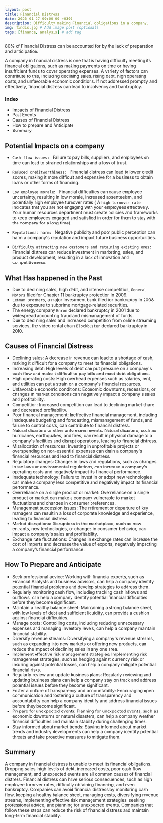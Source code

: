 ```yaml
---
layout: post
title: Financial Distress
date: 2023-01-27 00:00:00 +0300
description: Difficulty making Financial obligations in a company.
img: findis.jpg # Add image post (optional)
tags: [finance, analysis] # add tag
---
```


80% of Financial Distress can be accounted for by the lack of preparation and anticipation.


A company in financial distress is one that is having difficulty meeting its financial obligations, such as making payments on time or having insufficient funds to cover operating expenses. A variety of factors can contribute to this, including declining sales, rising debt, high operating costs, and unfavorable economic conditions. If not addressed promptly and effectively, financial distress can lead to insolvency and bankruptcy.

### Index

-	Impacts of Financial Distress
-	Past Events
-	Causes of Financial Distress
-	How to prepare and Anticipate
-	Summary


## Potential Impacts on a company

-	```Cash flow issues: ``` Failure to pay bills, suppliers, and employees on time can lead to strained relationships and a loss of trust.

-	```Reduced creditworthiness: ``` Financial distress can lead to lower credit scores, making it more difficult and expensive for a business to obtain loans or other forms of financing.

-	```Low employee morale: ``` Financial difficulties can cause employee uncertainty, resulting in low morale, increased absenteeism, and potentially high employee turnover rates ( A ```high turnover rate``` indicates that you are not engaging with your employees effectively. Your human resources department must create policies and frameworks to keep employees engaged and satisfied in order for them to stay with the company for a long time).

-	```Reputational harm: ``` Negative publicity and poor public perception can harm a company's reputation and impact future business opportunities.

-	```Difficulty attracting new customers and retaining existing ones: ``` Financial distress can reduce investment in marketing, sales, and product development, resulting in a lack of innovation and competitiveness.

## What Has happened in the Past

-	Due to declining sales, high debt, and intense competition, ```General Motors``` filed for Chapter 11 bankruptcy protection in 2009.
-	```Lehman Brothers```, a major investment bank filed for bankruptcy in 2008 due to exposure to subprime mortgage-related securities.
-	The energy company ```Enron``` declared bankruptcy in 2001 due to widespread accounting fraud and mismanagement of funds.
-	Due to declining sales and increased competition from online streaming services, the video rental chain ```Blockbuster``` declared bankruptcy in 2010.

## Causes of Financial Distress

-	Declining sales: A decrease in revenue can lead to a shortage of cash, making it difficult for a company to meet its financial obligations.
-	Increasing debt: High levels of debt can put pressure on a company's cash flow and make it difficult to pay bills and meet debt obligations.
-	High operating costs: High overhead expenses such as salaries, rent, and utilities can put a strain on a company's financial resources.
-	Unfavorable economic conditions: Economic downturns, recessions, or changes in market conditions can negatively impact a company's sales and profitability.
-	Competition: Increased competition can lead to declining market share and decreased profitability.
-	Poor financial management: Ineffective financial management, including inadequate budgeting and forecasting, mismanagement of funds, and failure to control costs, can contribute to financial distress.
-	Natural disasters or other unforeseen events: Natural disasters, such as hurricanes, earthquakes, and fires, can result in physical damage to a company's facilities and disrupt operations, leading to financial distress.
-	Misallocation of resources: Investing in unprofitable projects or overspending on non-essential expenses can drain a company's financial resources and lead to financial distress.
-	Regulatory changes: Changes in laws and regulations, such as changes in tax laws or environmental regulations, can increase a company's operating costs and negatively impact its financial performance.
-	Inadequate technology: Failure to invest in or adopt new technologies can make a company less competitive and negatively impact its financial performance.
-	Overreliance on a single product or market: Overreliance on a single product or market can make a company vulnerable to market fluctuations and changes in consumer preferences.
-	Management succession issues: The retirement or departure of key managers can result in a loss of corporate knowledge and experience, leading to financial distress.
-	Market disruptions: Disruptions in the marketplace, such as new entrants, new technologies, or changes in consumer behavior, can impact a company's sales and profitability.
-	Exchange rate fluctuations: Changes in exchange rates can increase the cost of imports and decrease the value of exports, negatively impacting a company's financial performance.

## How To Prepare and Anticipate

-	Seek professional advice: Working with financial experts, such as Financial Analysts and business advisors, can help a company identify potential financial problems and develop strategies to address them.
-	Regularly monitoring cash flow, including tracking cash inflows and outflows, can help a company identify potential financial difficulties before they become significant.
-	Maintain a healthy balance sheet: Maintaining a strong balance sheet, with low levels of debt and sufficient liquidity, can provide a cushion against financial difficulties.
-	Manage costs: Controlling costs, including reducing unnecessary expenses and managing inventory levels, can help a company maintain financial stability.
-	Diversify revenue streams: Diversifying a company's revenue streams, such as expanding into new markets or offering new products, can reduce the impact of declining sales in any one area.
-	Implement effective risk management strategies: Implementing risk management strategies, such as hedging against currency risk or insuring against potential losses, can help a company mitigate potential financial risks.
-	Regularly review and update business plans: Regularly reviewing and updating business plans can help a company stay on track and address potential issues before they become significant.
-	Foster a culture of transparency and accountability: Encouraging open communication and fostering a culture of transparency and accountability can help a company identify and address financial issues before they become significant.
-	Prepare for unexpected events: Planning for unexpected events, such as economic downturns or natural disasters, can help a company weather financial difficulties and maintain stability during challenging times.
-	Stay informed about market trends: Staying informed about market trends and industry developments can help a company identify potential threats and take proactive measures to mitigate them.

## Summary

A company in financial distress is unable to meet its financial obligations.  Dropping sales, high levels of debt, increased costs, poor cash flow management, and unexpected events are all common causes of financial distress. Financial distress can have serious consequences, such as high employee turnover rates, difficulty obtaining financing, and even bankruptcy. Companies can avoid financial distress by monitoring cash flow, keeping a healthy balance sheet, managing costs, diversifying revenue streams, implementing effective risk management strategies, seeking professional advice, and planning for unexpected events. Companies that follow these steps can reduce the risk of financial distress and maintain long-term financial stability.

